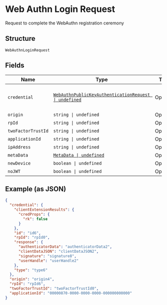 
# Web Authn Login Request

Request to complete the WebAuthn registration ceremony

## Structure

`WebAuthnLoginRequest`

## Fields

| Name | Type | Tags | Description |
|  --- | --- | --- | --- |
| `credential` | [`WebAuthnPublicKeyAuthenticationRequest \| undefined`](../../doc/models/web-authn-public-key-authentication-request.md) | Optional | Request to authenticate with WebAuthn |
| `origin` | `string \| undefined` | Optional | - |
| `rpId` | `string \| undefined` | Optional | - |
| `twoFactorTrustId` | `string \| undefined` | Optional | - |
| `applicationId` | `string \| undefined` | Optional | - |
| `ipAddress` | `string \| undefined` | Optional | - |
| `metaData` | [`MetaData \| undefined`](../../doc/models/meta-data.md) | Optional | - |
| `newDevice` | `boolean \| undefined` | Optional | - |
| `noJWT` | `boolean \| undefined` | Optional | - |

## Example (as JSON)

```json
{
  "credential": {
    "clientExtensionResults": {
      "credProps": {
        "rk": false
      }
    },
    "id": "id6",
    "rpId": "rpId0",
    "response": {
      "authenticatorData": "authenticatorData2",
      "clientDataJSON": "clientDataJSON2",
      "signature": "signature8",
      "userHandle": "userHandle2"
    },
    "type": "type6"
  },
  "origin": "origin4",
  "rpId": "rpId6",
  "twoFactorTrustId": "twoFactorTrustId0",
  "applicationId": "00000870-0000-0000-0000-000000000000"
}
```

